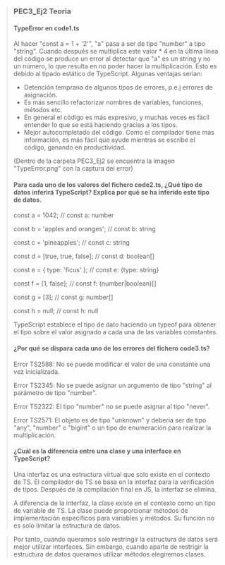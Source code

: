 > ### PEC3_Ej2 Teoria
>
> #### TypeError en code1.ts
>
> Al hacer "const a = 1 + '2'", "a" pasa a ser de tipo "number" a tipo "string". Cuando después se multiplica este valor * 4 en la última línea del código se produce un error al detectar que "a" es un string y no un número, lo que resulta en no poder hacer la multiplicación. Esto es debido al tipado estático de TypeScript.
Algunas ventajas serían:
>
> - Detención temprana de algunos tipos de errores, p.e.j errores de asignación.
> - Es más sencillo refactorizar nombres de variables, funciones, métodos etc.
> - En general el código es más expresivo, y muchas veces es fácil entender lo que se está haciendo gracias a los tipos.
> - Mejor autocompletado del código. Como el compilador tiene más información, es más fácil que ayude mientras se escribe el código, ganando en productividad.
>
> (Dentro de la carpeta PEC3_Ej2 se encuentra la imagen "TypeError.png" con la captura del error)
>
> #### Para cada uno de los valores del fichero code2.ts, ¿Qué tipo de datos inferirá TypeScript? Explica por qué se ha inferido este tipo de datos.
>
> const a = 1042;   // const a: number
>
> const b = 'apples and oranges'; // const b: string
>
> const c = 'pineapples'; // const c: string
>
> const d = [true, true, false]; // const d: boolean[]
>
> const e = { type: 'ficus' }; // const e: {type: string}
>
> const f = [1, false]; // const f: (number|boolean)[]
>
> const g = [3]; // const g: number[]
>
> const h = null; // const h: null
>
> TypeScript establece el tipo de dato haciendo un typeof para obtener el tipo sobre el valor asignado a cada una de las variables constantes.
>
> #### ¿Por qué se dispara cada uno de los errores del fichero code3.ts?
>
> Error TS2588: No se puede modificar el valor de una constante una vez inicializada.
>
> Error TS2345: No se puede asignar un argumento de tipo "string" al parámetro de tipo "number".
>
> Error TS2322: El tipo "number" no se puede asignar al tipo "never".
>
> Error TS2571: El objeto es de tipo "unknown" y debería ser de tipo "any", "number" o "bigint" o un tipo de enumeración para realizar la multiplicación.
>
> #### ¿Cuál es la diferencia entre una clase y una interface en TypeScript?
>
> Una interfaz es una estructura virtual que solo existe en el contexto de TS. El compilador de TS se basa en la interfaz para la verificación de tipos. Después de la compilación final en JS, la interfaz se elimina.
>
> A diferencia de la interfaz, la clase existe en el contexto como un tipo de variable de TS. La clase puede proporcionar métodos de implementación específicos para variables y métodos. Su función no es solo limitar la estructura de datos. 

> Por tanto, cuando queramos solo restringir la estructura de datos será mejor utilizar interfaces. Sin embargo, cuando aparte de restrigir la estructura de datos queramos utilizar métodos elegiremos clases.